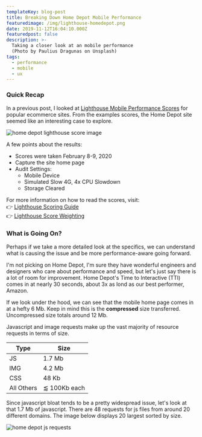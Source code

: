 ```yaml
---
templateKey: blog-post
title: Breaking Down Home Depot Mobile Performance
featuredimage: /img/lighthouse-homedepot.png
date: 2019-11-12T16:04:10.000Z
featuredpost: false
description: >-
  Taking a closer look at an mobile performance 
  (Photo by Paulius Dragunas on Unsplash)
tags:
  - performance
  - mobile
  - ux
---
```


### Quick Recap
In a previous post, I looked at [Lighthouse Mobile Performance Scores](/blog/lighthouse-mobile-performance-scores/) for popular ecommerce sites. From the examples scores, the Home Depot site seemed like an interesting case to explore.

<div class="columns is-centered has-margin-top-32">
  <div class="column is-12 has-text-centered">
    <img class="img" srcset="/img/lighthouse-homedepot.png" alt="home depot lighthouse score image" />
  </div>
</div> 

A few points about the results:
- Scores were taken February 8-9, 2020
- Capture the site home page
- Audit Settings:
  - Mobile Device
  - Simulated Slow 4G, 4x CPU Slowdown
  - Storage Cleared

For more information on how to read the scores, visit:   
👉 [Lighthouse Scoring Guide](https://developers.google.com/web/tools/lighthouse/v3/scoring)   
👉 [Lighthouse Score Weighting](https://docs.google.com/spreadsheets/d/1up5rxd4EMCoMaxH8cppcK1x76n6HLx0e7jxb0e0FXvc/edit#gid=0)


### What is Going On?
Perhaps if we take a more detailed look at the specifics, we can understand what is causing the issue and be more performance-aware going forward.

I'm not picking on Home Depot, I'm sure they have wonderful engineers and designers who care about performance and speed, but let's just say there is a lot of room for improvement. Home Depot's Time to Interactive (TTI) comes in at nearly 30 seconds, about 3x as lond as our best performer, Amazon.

If we look under the hood, we can see that the mobile home page comes in at a hefty 6 Mb. Keep in mind this is the **compressed** size transferred. Uncompressed size totals around 12 Mb.

Javascript and image requests make up the vast majority of resource requests in terms of size.   

| Type       | Size          |
|------------|---------------|
| JS         | 1.7 Mb        |
| IMG        | 4.2 Mb        |
| CSS        | 48 Kb         |
| All Others | ⪅ 100Kb each  |

Since javascript bloat tends to be a pretty widespread issue, let's look at that 1.7 Mb of javascript. There are 48 requests for js files from around 20 different domains. The image below displays 20 largest sorted by size. 

<div class="columns is-centered has-margin-top-32">
  <div class="column is-12 has-text-centered">
    <img class="img" srcset="/img/blog-thd-js.png" alt="home depot js requests" />
  </div>
</div>



